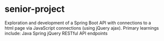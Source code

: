# senior-project

Exploration and development of a Spring Boot API with connections to a html page via JavaScript connections (using jQuery ajax). Primary learnings include: 
Java
Spring
jQuery
RESTful API endpoints
